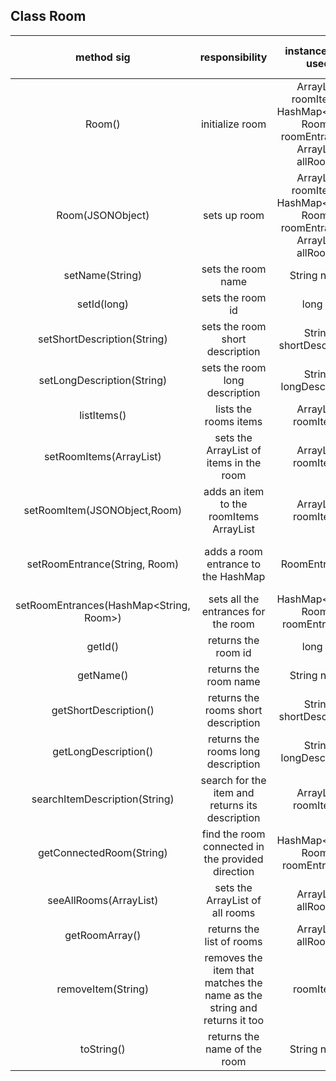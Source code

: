 ## Class Room

| method sig | responsibility | instance vars used | other class methods called | objects used with method calls | lines of code |
|:----------:|:--------------:|:------------------:|:--------------------------:|:------------------------------:|:-------------:|
|Room()| initialize room |ArrayList<Item> roomItems, HashMap<String, Room> roomEntrances, ArrayList<Room> allRooms|setId(Long), setName(String), setShortDescription(String), setLongDescription(String)|this|9|
|Room(JSONObject)|sets up room|ArrayList<Item> roomItems, HashMap<String, Room> roomEntrances, ArrayList<Room> allRooms|setId(long), setName(String), setShortDescription(String), setLongDescription(String)|this|9|
|setName(String)|sets the room name|String name|none|String newName|3|
|setId(long)|sets the room id|long id|none|long newId|3|
|setShortDescription(String)|sets the room short description|String shortDescription|none|String newShort|3|
|setLongDescription(String)|sets the room long description|String longDescription|none|String newLong|3|
|listItems()|lists the rooms items|ArrayList<Item> roomItems|none|none|3|
|setRoomItems(ArrayList<Item>)|sets the ArrayList of items in the room|ArrayList<Item> roomItems|none|ArrayList<Item> newRoomItems|3|
|setRoomItem(JSONObject,Room)|adds an item to the roomItems ArrayList|ArrayList<Item> roomItems|none|JSONObject tempItem|9|
|setRoomEntrance(String, Room)|adds a room entrance to the HashMap|RoomEntrances|none|String direction, HashMap<String, Room> roomEntrances|4|
|setRoomEntrances(HashMap<String, Room>)|sets all the entrances for the room|HashMap<String, Room> roomEntrances|none|none|3|
|getId()|returns the room id|long id|none|none|3|
|getName()|returns the room name|String name|none|none|3|
|getShortDescription()|returns the rooms short description|String shortDescription|none|none|3|
|getLongDescription()|returns the rooms long description|String longDescription|none|none|3|
|searchItemDescription(String)|search for the item and returns its description|ArrayList<Item> roomItems|getLongDescription(), getName()|ArrayList<Item> roomItems, Item item, String itemSearched|9|
|getConnectedRoom(String)|find the room connected in the provided direction|HashMap<String, Room> roomEntrances|none|HashMap<String, Room> roomEntrances, String direction|4|
|seeAllRooms(ArrayList<Room>)|sets the ArrayList of all rooms|ArrayList<Room> allRooms|none|none|3|
|getRoomArray()|returns the list of rooms|ArrayList<Room> allRooms|none|none|3|
|removeItem(String)|removes the item that matches the name as the string and returns it too|roomItems|getName()|ArrayList<Item> roomItems, String itemName|10|
|toString()|returns the name of the room|String name|none|none|3|